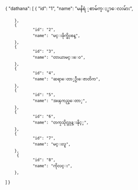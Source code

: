 {
    "dathana": [
        {
                "id": "1",
                "name": "မနႆရဲ ့စာမ်က္ႏွာေလးမ်ား",
                
        },
        {
                "id": "2",
                "name": "မင္းခိုက္စိုးစန္",
        },
        {
                "id": "3",
                "name": "တာယာမင္းေ၀",
        },
        {
                "id": "4",
                "name": "ဆရာေတာ္ဦးေဇာတိက",
        },
        {
                "id": "5",
                "name": "အၾကည္ေတာ္",
        },
        {
                "id": "6",
                "name": "တကၠသိုလ္ဘုန္းနိုင္္",
        },
        {
                "id": "7",
                "name": "မင္းလူ",
        },
         {
                "id": "8",
                "name": "ကိုလင္း",
        },
        
    
  ]
}
